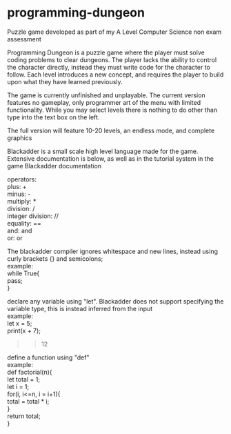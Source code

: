 # programming-dungeon
Puzzle game developed as part of my A Level Computer Science non exam assessment

Programming Dungeon is a puzzle game where the player must solve coding problems to clear dungeons. The player lacks the ability to control the character directly, instead they must write code for the character to follow. Each level introduces a new concept, and requires the player to build upon what they have learned previously.

The game is currently unfinished and unplayable. The current version features no gameplay, only programmer art of the menu with limited functionality. While you may select levels there is nothing to do other than type into the text box on the left.

The full version will feature 10-20 levels, an endless mode, and complete graphics


Blackadder is a small scale high level language made for the game. Extensive documentation is below, as well as in the tutorial system in the game
Blackadder documentation

operators:  
plus: +  
minus: -  
multiply: *  
division: /  
integer division: //  
equality: ==  
and: and  
or: or  

The blackadder compiler ignores whitespace and new lines, instead using curly brackets {} and semicolons;  
example:  
while True{  
    pass;  
}  

declare any variable using "let". Blackadder does not support specifying the variable type, this is instead inferred from the input  
example:  
let x = 5;  
print(x + 7);  
>> 12  

define a function using "def"  
example:  
def factorial(n){  
    let total = 1;  
    let i = 1;  
    for(i, i<=n, i = i+1){  
        total = total * i;  
    }  
    return total;  
}  
